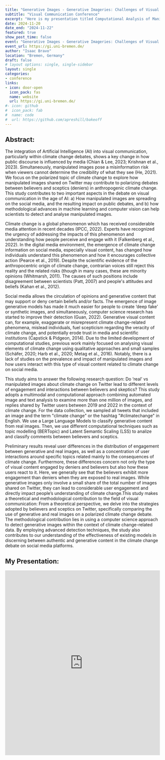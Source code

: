 ```yaml
---
title: "Generative Images - Generative Imageries: Challenges of Visual Communication (Research) in the Age of AI"
subtitle: "Visual Communication Conference"
excerpt: "Here is my presentation titled Computational Analysis of Manipulated Visual Content in Climate Change Discourse on Twitter, at the Conference: Generative Images - Generative Imageries: Challenges of Visual Communication (Research) in the Age of AI. Bremen, Germany."
date: 2024-11-20
date_end: "2024-11-22"
featured: true
show_post_time: false
event: "Generative Images - Generative Imageries: Challenges of Visual Communication (Research) in the Age of AI"
event_url: https://gi.uni-bremen.de/
author: "Isaac Bravo"
location: "Bremen, Germany"
draft: false
# layout options: single, single-sidebar
layout: single
categories:
- conference
links:
- icon: door-open
  icon_pack: fas
  name: website
  url: https://gi.uni-bremen.de/
#- icon: github
#  icon_pack: fab
#  name: code
#  url: https://github.com/apreshill/bakeoff
---
```

## Abstract:

The integration of Artificial Intelligence (AI) into visual communication, particularly within climate change debates, shows a key change in how public discourse is influenced by media (Chian & Lee, 2023; Krishnan et al., 2023). Simultaneously, manipulated images pose a misinformation risk when viewers cannot determine the credibility of what they see (He, 2021). We focus on the polarized topic of climate change to explore how manipulated images shared on Twitter may contribute to polarizing debates between believers and
sceptics (deniers) in anthropogenic climate change. This study contributes to two important aspects in the debate on visual communication in the age of AI: a) How manipulated images are spreading on the social media, and the resulting impact on public debates, and b) how methodological advances in machine learning and computer vision can help scientists to detect and analyse manipulated images.

Climate change is a global phenomenon which has received considerable media attention in recent decades (IPCC, 2022). Experts have recognized the urgency of addressing the impacts of this phenomenon and understanding how people perceive and engage with it (Falkenberg et al., 2022). In the digital media environment, the emergence of climate change information on social media, especially visual content, has changed how individuals understand this phenomenon and how it encourages collective action (Pearce et al., 2019). Despite the scientific evidence of the anthropocentric origin of climate change, contrarian voices still reject this reality and the related risks (though in many cases, these are minority opinions (Whitmarsh, 2011). The causes of such positions include disagreement between scientists (Patt, 2007) and people's attitudes and beliefs (Kahan et al., 2012).

Social media allows the circulation of opinions and generative content that may support or deny certain beliefs and/or facts. The emergence of image generative models has made it much easier for people to create ‘deep fake’ or synthetic images, and simultaneously, computer science research has started to improve their detection (Guan, 2022). Generative visual content can, for example, exaggerate or misrepresent climate change-related phenomena, mislead individuals, fuel scepticism regarding the veracity of climate change,
and potentially erode trust in media and scientific institutions (Capstick & Pidgeon, 2014). Due to the limited development of computational studies, previous work mainly focused on analysing visual elements of climate change using qualitative approaches and small samples (Schäfer, 2020; Harb et al., 2020; Metag et al., 2016). Notably, there is a lack of studies on the prevalence and impact of manipulated images and how users interact with this type of visual content related to climate change on social media.

This study aims to answer the following research question: Do ‘real’ vs manipulated images about climate change on Twitter lead to different levels of engagement and interactions between believers and skeptics? This study adopts a multimodal and computational approach combining automated image and text analysis to examine more than one million of images, and replies shared by Twitter users between 2019 and 2022 in the context of climate change. For the data collection, we sampled all tweets that included an image and the
term "climate change" or the hashtag "#climatechange" in English. We use a Large Language Models to classify generative content from real images. Then, we use different computational techniques such as topic modelling (BERTopic) and Latent Semantic Scaling (LSS) to analize and classify comments between believers and sceptics.

Preliminary results reveal user differences in the distribution of engagement between generative and real images, as well as a concentration of user interactions around specific topics related mainly to the consequences of climate change. Furthermore, these differences concern not only the type of visual content engaged by deniers and believers but also how these users react to it. Here, we generally see that the believers exhibit more engagement than deniers when they are exposed to real images. While generative images only
involve a small share of the total number of images shared on Twitter, they can lead to considerable user engagement and directly impact people’s understanding of climate change.This study makes a theoretical and methodological contribution to the field of visual communication: From a theoretical perspective, we delve into the strategies adopted by believers and sceptics on Twitter, specifically comparing the use of generative and real images on a polarized climate change debate. The methodological contribution lies in using a computer science approach to detect generative images within the context of climate change-related data. By employing advanced detection techniques, the study also contributes to our understanding of the effectiveness of existing models in discerning between authentic and generative content in the climate change debate on social media platforms.

## My Presentation:

<iframe src="https://drive.google.com/file/d/1E92dpYbqyVz13PitxapPNRTGqDwgIWej/preview?usp=sharing" style="width:100%; height:600px;" frameborder="0"></iframe>

